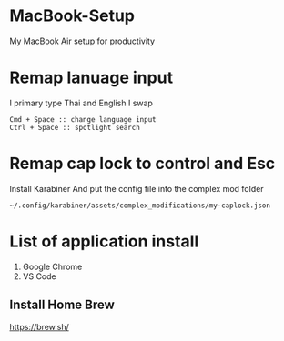 # MacBook-Setup
My MacBook Air setup for productivity


# Remap lanuage input
I primary type Thai and English
I swap 
```
Cmd + Space :: change language input
Ctrl + Space :: spotlight search
```

# Remap cap lock to control and Esc
Install Karabiner
And put the config file into the complex mod folder
```
~/.config/karabiner/assets/complex_modifications/my-caplock.json
```

# List of application install
1. Google Chrome
2. VS Code

## Install Home Brew
https://brew.sh/

